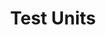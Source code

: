 ---
layout: course-page
title: "Test Units"
permalink: /courses/bsc-io1075/module2/labxp
description: "Software-Based Product - Lab Experiment 2"
labxp-of: bsc-io1075-2
introduction: In this lab experiment you will use Test Units a way to validate the behaviour of your software, but also as a way to specify requirements.
technique: Test Unit
metrics:
report:
---